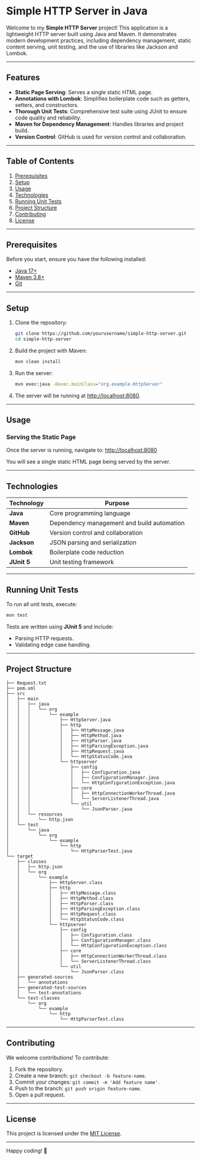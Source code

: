 # Simple HTTP Server in Java

Welcome to my **Simple HTTP Server** project! This application is a lightweight HTTP server built using Java and Maven. It demonstrates modern development practices, including dependency management, static content serving, unit testing, and the use of libraries like Jackson and Lombok.

---

## Features
- **Static Page Serving**: Serves a single static HTML page.
- **Annotations with Lombok**: Simplifies boilerplate code such as getters, setters, and constructors.
- **Thorough Unit Tests**: Comprehensive test suite using JUnit to ensure code quality and reliability.
- **Maven for Dependency Management**: Handles libraries and project build.
- **Version Control**: GitHub is used for version control and collaboration.

---

## Table of Contents
1. [Prerequisites](#prerequisites)
2. [Setup](#setup)
3. [Usage](#usage)
4. [Technologies](#technologies)
5. [Running Unit Tests](#running-unit-tests)
6. [Project Structure](#project-structure)
7. [Contributing](#contributing)
8. [License](#license)

---

## Prerequisites
Before you start, ensure you have the following installed:
- [Java 17+](https://jdk.java.net/)
- [Maven 3.8+](https://maven.apache.org/)
- [Git](https://git-scm.com/)

---

## Setup

1. Clone the repository:
   ```bash
   git clone https://github.com/yourusername/simple-http-server.git
   cd simple-http-server
   ```

2. Build the project with Maven:
   ```bash
   mvn clean install
   ```

3. Run the server:
   ```bash
   mvn exec:java -Dexec.mainClass="org.example.HttpServer"
   ```

4. The server will be running at [http://localhost:8080](http://localhost:8080).

---

## Usage

### Serving the Static Page
Once the server is running, navigate to:
[http://localhost:8080](http://localhost:8080)

You will see a single static HTML page being served by the server.

---

## Technologies

| Technology      | Purpose                                      |
|-----------------|----------------------------------------------|
| **Java**        | Core programming language                   |
| **Maven**       | Dependency management and build automation  |
| **GitHub**      | Version control and collaboration           |
| **Jackson**     | JSON parsing and serialization              |
| **Lombok**      | Boilerplate code reduction                  |
| **JUnit 5**     | Unit testing framework                      |

---

## Running Unit Tests

To run all unit tests, execute:
```bash
mvn test
```

Tests are written using **JUnit 5** and include:
- Parsing HTTP requests.
- Validating edge case handling.

---

## Project Structure

```
├── Request.txt
├── pom.xml
├── src
│   ├── main
│   │   ├── java
│   │   │   └── org
│   │   │       └── example
│   │   │           ├── HttpServer.java
│   │   │           ├── http
│   │   │           │   ├── HttpMessage.java
│   │   │           │   ├── HttpMethod.java
│   │   │           │   ├── HttpParser.java
│   │   │           │   ├── HttpParsingException.java
│   │   │           │   ├── HttpRequest.java
│   │   │           │   └── HttpStatusCode.java
│   │   │           └── httpserver
│   │   │               ├── config
│   │   │               │   ├── Configuration.java
│   │   │               │   ├── ConfigurationManager.java
│   │   │               │   └── HttpConfigurationException.java
│   │   │               ├── core
│   │   │               │   ├── HttpConnectionWorkerThread.java
│   │   │               │   └── ServerListenerThread.java
│   │   │               └── util
│   │   │                   └── JsonParser.java
│   │   └── resources
│   │       └── http.json
│   └── test
│       └── java
│           └── org
│               └── example
│                   └── http
│                       └── HttpParserTest.java
└── target
    ├── classes
    │   ├── http.json
    │   └── org
    │       └── example
    │           ├── HttpServer.class
    │           ├── http
    │           │   ├── HttpMessage.class
    │           │   ├── HttpMethod.class
    │           │   ├── HttpParser.class
    │           │   ├── HttpParsingException.class
    │           │   ├── HttpRequest.class
    │           │   └── HttpStatusCode.class
    │           └── httpserver
    │               ├── config
    │               │   ├── Configuration.class
    │               │   ├── ConfigurationManager.class
    │               │   └── HttpConfigurationException.class
    │               ├── core
    │               │   ├── HttpConnectionWorkerThread.class
    │               │   └── ServerListenerThread.class
    │               └── util
    │                   └── JsonParser.class
    ├── generated-sources
    │   └── annotations
    ├── generated-test-sources
    │   └── test-annotations
    └── test-classes
        └── org
            └── example
                └── http
                    └── HttpParserTest.class
```

---

## Contributing

We welcome contributions! To contribute:
1. Fork the repository.
2. Create a new branch: `git checkout -b feature-name`.
3. Commit your changes: `git commit -m 'Add feature name'`.
4. Push to the branch: `git push origin feature-name`.
5. Open a pull request.

---

## License

This project is licensed under the [MIT License](LICENSE).

---

Happy coding! 🚀

